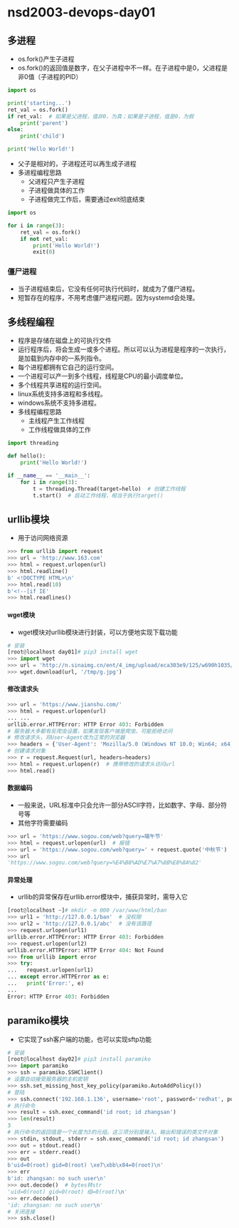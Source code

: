 # nsd2003-devops-day01

## 多进程

- os.fork()产生子进程
- os.fork()的返回值是数字，在父子进程中不一样。在子进程中是0，父进程是非0值（子进程的PID）

```python
import os

print('starting...')
ret_val = os.fork()
if ret_val:  # 如果是父进程，值非0，为真；如果是子进程，值是0，为假
    print('parent')
else:
    print('child')

print('Hello World!')
```

- 父子是相对的，子进程还可以再生成子进程
- 多进程编程思路
  - 父进程只产生子进程
  - 子进程做具体的工作
  - 子进程做完工作后，需要通过exit彻底结束

```python
import os

for i in range(3):
    ret_val = os.fork()
    if not ret_val:
        print('Hello World!')
        exit(0)
```

### 僵尸进程

- 当子进程结束后，它没有任何可执行代码时，就成为了僵尸进程。
- 短暂存在的程序，不用考虑僵尸进程问题。因为systemd会处理。

## 多线程编程

- 程序是存储在磁盘上的可执行文件
- 运行程序后，将会生成一或多个进程。所以可以认为进程是程序的一次执行，是加载到内存中的一系列指令。
- 每个进程都拥有它自己的运行空间。
- 一个进程可以产一到多个线程，线程是CPU的最小调度单位。
- 多个线程共享进程的运行空间。
- linux系统支持多进程和多线程。
- windows系统不支持多进程。
- 多线程编程思路
  - 主线程产生工作线程
  - 工作线程做具体的工作

```python
import threading

def hello():
    print('Hello World!')

if __name__ == '__main__':
    for i in range(3):
        t = threading.Thread(target=hello)  # 创建工作线程
        t.start()  # 启动工作线程，相当于执行target()
```

## urllib模块

- 用于访问网络资源

```python
>>> from urllib import request
>>> url = 'http://www.163.com'
>>> html = request.urlopen(url)
>>> html.readline()
b' <!DOCTYPE HTML>\n'
>>> html.read(10)
b'<!--[if IE'
>>> html.readlines()
```

#### wget模块

- wget模块对urllib模块进行封装，可以方便地实现下载功能

```python
# 安装
[root@localhost day01]# pip3 install wget
>>> import wget
>>> url = 'http://n.sinaimg.cn/ent/4_img/upload/eca303e9/125/w690h1035/20200724/2843-iwtqvyk9763395.jpg'
>>> wget.download(url, '/tmp/g.jpg')
```

#### 修改请求头

```python
>>> url = 'https://www.jianshu.com/'
>>> html = request.urlopen(url)
... ...
urllib.error.HTTPError: HTTP Error 403: Forbidden
# 服务器大多都有反爬虫设置，如果发现客户端是爬虫，可能拒绝访问
# 修改请求头，将User-Agent改为正常的浏览器
>>> headers = {'User-Agent': 'Mozilla/5.0 (Windows NT 10.0; Win64; x64) AppleWebKit/537.36 (KHTML, like Gecko) Chrome/84.0.4147.89 Safari/537.36'}
# 创建请求对象
>>> r = request.Request(url, headers=headers)
>>> html = request.urlopen(r)  # 携带修改的请求头访问url
>>> html.read()
```

#### 数据编码

- 一般来说，URL标准中只会允许一部分ASCII字符，比如数字、字母、部分符号等
- 其他字符需要编码

```python
>>> url = 'https://www.sogou.com/web?query=端午节'
>>> html = request.urlopen(url)  # 报错
>>> url = 'https://www.sogou.com/web?query=' + request.quote('中秋节')
>>> url
'https://www.sogou.com/web?query=%E4%B8%AD%E7%A7%8B%E8%8A%82'
```

#### 异常处理

- urllib的异常保存在urllib.error模块中，捕获异常时，需导入它

```python
[root@localhost ~]# mkdir -m 000 /var/www/html/ban
>>> url1 = 'http://127.0.0.1/ban'  # 没权限
>>> url2 = 'http://127.0.0.1/abc'  # 没有该路径
>>> request.urlopen(url1)
urllib.error.HTTPError: HTTP Error 403: Forbidden
>>> request.urlopen(url2)
urllib.error.HTTPError: HTTP Error 404: Not Found
>>> from urllib import error
>>> try:
...   request.urlopen(url1)
... except error.HTTPError as e:
...   print('Error:', e)
... 
Error: HTTP Error 403: Forbidden
```

## paramiko模块

- 它实现了ssh客户端的功能，也可以实现sftp功能

```python
# 安装
[root@localhost day02]# pip3 install paramiko
>>> import paramiko
>>> ssh = paramiko.SSHClient()
# 设置自动接受服务器的主机密钥
>>> ssh.set_missing_host_key_policy(paramiko.AutoAddPolicy())
# 登陆
>>> ssh.connect('192.168.1.136', username='root', password='redhat', port=22)
# 执行命令
>>> result = ssh.exec_command('id root; id zhangsan')
>>> len(result)
3
# 执行命令的返回值是一个长度为3的元组。这三项分别是输入、输出和错误的类文件对象
>>> stdin, stdout, stderr = ssh.exec_command('id root; id zhangsan')
>>> out = stdout.read()
>>> err = stderr.read()
>>> out
b'uid=0(root) gid=0(root) \xe7\xbb\x84=0(root)\n'
>>> err
b'id: zhangsan: no such user\n'
>>> out.decode()  # bytes转str
'uid=0(root) gid=0(root) 组=0(root)\n'
>>> err.decode()
'id: zhangsan: no such user\n'
# 关闭连接
>>> ssh.close()
```